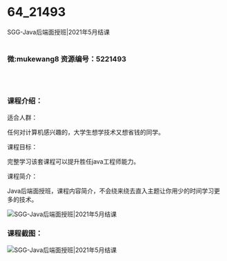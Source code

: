 # 64_21493
SGG-Java后端面授班|2021年5月结课
<br/></br>
<h3>微:mukewang8 资源编号：5221493</h3>
<br/></br>
<h3>课程介绍：</h3>
<p>适合人群：</p>
<p>任何对计算机感兴趣的，大学生想学技术又想省钱的同学。</p>
<p>课程目标：</p>
<p>完整学习该套课程可以提升胜任java工程师能力。</p>
<p>课程简介：</p>
<p><a title="查看与 Java后端 相关的文章" target="_blank">Java后端</a>面授班，课程内容简介，不会绕来绕去直入主题让你用少的时间学习更多的技术。</p>
<p><img src="https://www.ko996.com/wp-content/uploads/img/2021/11/1-4-300x163.png" alt="SGG-Java后端面授班|2021年5月结课"></p>
<div class="info-desc">
<h3>课程截图：</h3>
<p><img src="https://www.ko996.com/wp-content/uploads/img/2021/11/2-3.png" alt="SGG-Java后端面授班|2021年5月结课"></p>


			
</div>
